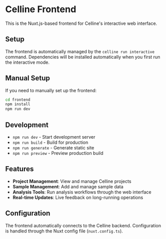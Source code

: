 # Celline Frontend

This is the Nuxt.js-based frontend for Celline's interactive web interface.

## Setup

The frontend is automatically managed by the `celline run interactive` command. Dependencies will be installed automatically when you first run the interactive mode.

## Manual Setup

If you need to manually set up the frontend:

```bash
cd frontend
npm install
npm run dev
```

## Development

- `npm run dev` - Start development server
- `npm run build` - Build for production
- `npm run generate` - Generate static site
- `npm run preview` - Preview production build

## Features

- **Project Management**: View and manage Celline projects
- **Sample Management**: Add and manage sample data
- **Analysis Tools**: Run analysis workflows through the web interface
- **Real-time Updates**: Live feedback on long-running operations

## Configuration

The frontend automatically connects to the Celline backend. Configuration is handled through the Nuxt config file (`nuxt.config.ts`).